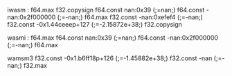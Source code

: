 iwasm  : f64.max f32.copysign
    <!-- iwasm_nan1 -->
    f64.const nan:0x39 (;=nan;)
    f64.const -nan:0x2f000000 (;=-nan;)
    f64.max
    <!-- cp907_b3 -->
    f32.const -nan:0xefef4 (;=-nan;)
    f32.const -0x1.44ceeep+127 (;=-2.15872e+38;)
    f32.copysign


wasmi  : f64.max
    <!-- iwasm_nan1 /wasmi_nan -->
    f64.const nan:0x39 (;=nan;)
    f64.const -nan:0x2f000000 (;=-nan;)
    f64.max

wamsm3
    f32.const -0x1.b6ff18p+126 (;=-1.45882e+38;)
    f32.const -nan (;=-nan;)
    f32.max